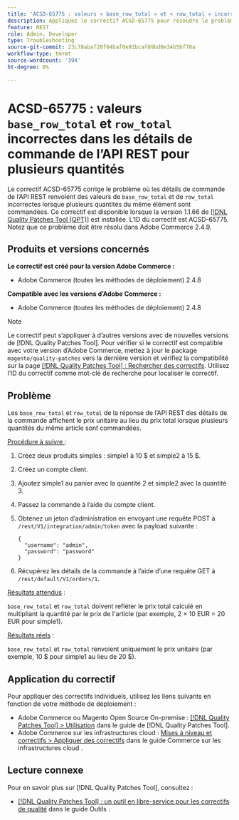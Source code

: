 ```yaml
---
title: 'ACSD-65775 : valeurs « base_row_total » et « row_total » incorrectes dans les détails de commande de l’API REST pour plusieurs quantités'
description: Appliquez le correctif ACSD-65775 pour résoudre le problème d’Adobe Commerce où les détails de commande de l’API REST renvoient des valeurs « base_row_total » et « row_total » incorrectes lorsque plusieurs quantités du même article sont commandées.
feature: REST
role: Admin, Developer
type: Troubleshooting
source-git-commit: 23c78abaf28f64baf0e91bcaf89bd0e34b5bf78a
workflow-type: tm+mt
source-wordcount: '394'
ht-degree: 0%

---
```



# ACSD-65775 : valeurs `base_row_total` et `row_total` incorrectes dans les détails de commande de l’API REST pour plusieurs quantités

Le correctif ACSD-65775 corrige le problème où les détails de commande de l’API REST renvoient des valeurs de `base_row_total` et de `row_total` incorrectes lorsque plusieurs quantités du même élément sont commandées. Ce correctif est disponible lorsque la version 1.1.66 de [[!DNL Quality Patches Tool (QPT)]](/help/tools/quality-patches-tool/quality-patches-tool-to-self-serve-quality-patches.md) est installée. L’ID du correctif est ACSD-65775. Notez que ce problème doit être résolu dans Adobe Commerce 2.4.9.

## Produits et versions concernés

**Le correctif est créé pour la version Adobe Commerce :**

* Adobe Commerce (toutes les méthodes de déploiement) 2.4.8

**Compatible avec les versions d’Adobe Commerce :**

* Adobe Commerce (toutes les méthodes de déploiement) 2.4.8

>[!NOTE]
>
>Le correctif peut s’appliquer à d’autres versions avec de nouvelles versions de [!DNL Quality Patches Tool]. Pour vérifier si le correctif est compatible avec votre version d’Adobe Commerce, mettez à jour le package `magento/quality-patches` vers la dernière version et vérifiez la compatibilité sur la page [[!DNL Quality Patches Tool] : Rechercher des correctifs](https://experienceleague.adobe.com/tools/commerce-quality-patches/index.html?lang=fr). Utilisez l’ID du correctif comme mot-clé de recherche pour localiser le correctif.

## Problème

Les `base_row_total` et `row_total` de la réponse de l’API REST des détails de la commande affichent le prix unitaire au lieu du prix total lorsque plusieurs quantités du même article sont commandées.

<u>Procédure à suivre </u> :

1. Créez deux produits simples : simple1 à 10 $ et simple2 à 15 $.
1. Créez un compte client.
1. Ajoutez simple1 au panier avec la quantité 2 et simple2 avec la quantité 3.
1. Passez la commande à l’aide du compte client.
1. Obtenez un jeton d’administration en envoyant une requête POST à `/rest/V1/integration/admin/token` avec la payload suivante :

   ```
   {
     "username": "admin",
     "password": "password"
   }
   ```

1. Récupérez les détails de la commande à l’aide d’une requête GET à `/rest/default/V1/orders/1`.

<u>Résultats attendus</u> :

`base_row_total` et `row_total` doivent refléter le prix total calculé en multipliant la quantité par le prix de l&#39;article (par exemple, 2 × 10 EUR = 20 EUR pour simple1).

<u>Résultats réels</u> :

`base_row_total` et `row_total` renvoient uniquement le prix unitaire (par exemple, 10 $ pour simple1 au lieu de 20 $).

## Application du correctif

Pour appliquer des correctifs individuels, utilisez les liens suivants en fonction de votre méthode de déploiement :

* Adobe Commerce ou Magento Open Source On-premise : [[!DNL Quality Patches Tool] > Utilisation](/help/tools/quality-patches-tool/usage.md) dans le guide de [!DNL Quality Patches Tool].
* Adobe Commerce sur les infrastructures cloud : [Mises à niveau et correctifs > Appliquer des correctifs](https://experienceleague.adobe.com/docs/commerce-cloud-service/user-guide/develop/upgrade/apply-patches.html?lang=fr) dans le guide Commerce sur les infrastructures cloud .

## Lecture connexe

Pour en savoir plus sur [!DNL Quality Patches Tool], consultez :

* [[!DNL Quality Patches Tool] : un outil en libre-service pour les correctifs de qualité](/help/tools/quality-patches-tool/quality-patches-tool-to-self-serve-quality-patches.md) dans le guide Outils .
